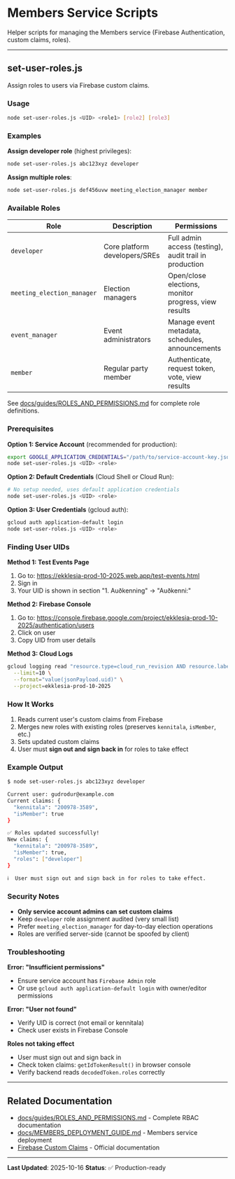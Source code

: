 # Members Service Scripts

Helper scripts for managing the Members service (Firebase Authentication, custom claims, roles).

---

## set-user-roles.js

Assign roles to users via Firebase custom claims.

### Usage

```bash
node set-user-roles.js <UID> <role1> [role2] [role3]
```

### Examples

**Assign developer role** (highest privileges):
```bash
node set-user-roles.js abc123xyz developer
```

**Assign multiple roles**:
```bash
node set-user-roles.js def456uvw meeting_election_manager member
```

### Available Roles

| Role | Description | Permissions |
|------|-------------|-------------|
| `developer` | Core platform developers/SREs | Full admin access (testing), audit trail in production |
| `meeting_election_manager` | Election managers | Open/close elections, monitor progress, view results |
| `event_manager` | Event administrators | Manage event metadata, schedules, announcements |
| `member` | Regular party member | Authenticate, request token, vote, view results |

See [docs/guides/ROLES_AND_PERMISSIONS.md](../../docs/guides/ROLES_AND_PERMISSIONS.md) for complete role definitions.

### Prerequisites

**Option 1: Service Account** (recommended for production):
```bash
export GOOGLE_APPLICATION_CREDENTIALS="/path/to/service-account-key.json"
node set-user-roles.js <UID> <role>
```

**Option 2: Default Credentials** (Cloud Shell or Cloud Run):
```bash
# No setup needed, uses default application credentials
node set-user-roles.js <UID> <role>
```

**Option 3: User Credentials** (gcloud auth):
```bash
gcloud auth application-default login
node set-user-roles.js <UID> <role>
```

### Finding User UIDs

**Method 1: Test Events Page**
1. Go to: https://ekklesia-prod-10-2025.web.app/test-events.html
2. Sign in
3. Your UID is shown in section "1. Auðkenning" → "Auðkenni:"

**Method 2: Firebase Console**
1. Go to: https://console.firebase.google.com/project/ekklesia-prod-10-2025/authentication/users
2. Click on user
3. Copy UID from user details

**Method 3: Cloud Logs**
```bash
gcloud logging read "resource.type=cloud_run_revision AND resource.labels.service_name=handlekenniauth" \
  --limit=10 \
  --format="value(jsonPayload.uid)" \
  --project=ekklesia-prod-10-2025
```

### How It Works

1. Reads current user's custom claims from Firebase
2. Merges new roles with existing roles (preserves `kennitala`, `isMember`, etc.)
3. Sets updated custom claims
4. User must **sign out and sign back in** for roles to take effect

### Example Output

```bash
$ node set-user-roles.js abc123xyz developer

Current user: gudrodur@example.com
Current claims: {
  "kennitala": "200978-3589",
  "isMember": true
}

✅ Roles updated successfully!
New claims: {
  "kennitala": "200978-3589",
  "isMember": true,
  "roles": ["developer"]
}

ℹ️  User must sign out and sign back in for roles to take effect.
```

### Security Notes

- **Only service account admins can set custom claims**
- Keep `developer` role assignment audited (very small list)
- Prefer `meeting_election_manager` for day-to-day election operations
- Roles are verified server-side (cannot be spoofed by client)

### Troubleshooting

**Error: "Insufficient permissions"**
- Ensure service account has `Firebase Admin` role
- Or use `gcloud auth application-default login` with owner/editor permissions

**Error: "User not found"**
- Verify UID is correct (not email or kennitala)
- Check user exists in Firebase Console

**Roles not taking effect**
- User must sign out and sign back in
- Check token claims: `getIdTokenResult()` in browser console
- Verify backend reads `decodedToken.roles` correctly

---

## Related Documentation

- [docs/guides/ROLES_AND_PERMISSIONS.md](../../docs/guides/ROLES_AND_PERMISSIONS.md) - Complete RBAC documentation
- [docs/MEMBERS_DEPLOYMENT_GUIDE.md](../../docs/MEMBERS_DEPLOYMENT_GUIDE.md) - Members service deployment
- [Firebase Custom Claims](https://firebase.google.com/docs/auth/admin/custom-claims) - Official documentation

---

**Last Updated**: 2025-10-16
**Status**: ✅ Production-ready
